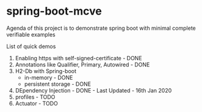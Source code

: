 # spring-boot-mcve
Agenda of this project is to demonstrate spring boot with minimal complete verifiable examples


List of quick demos

1. Enabling https with self-signed-certificate - DONE
2. Annotations like Qualifier, Primary, Autowired - DONE
3. H2-Db with Spring-boot
   - in-memory - DONE
   - persistent storage - DONE
4. DEpendency Injection - DONE - Last Updated - 16th Jan 2020   
5. profiles - TODO
6. Actuator - TODO

